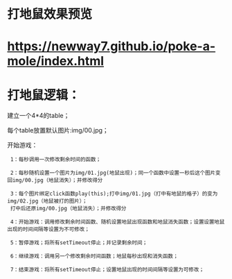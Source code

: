 
# 打地鼠效果预览

# https://newway7.github.io/poke-a-mole/index.html


# 打地鼠逻辑：



建立一个4*4的table；

每个table放置默认图片:img/00.jpg；

开始游戏：

     1：每秒调用一次修改剩余时间的函数；

     2：每秒随机设置一个图片为img/01.jpg(地鼠出现)；同一个函数中设置一秒后这个图片变回img/00.jpg（地鼠消失）；并修改得分

     3：每个图片绑定click函数play(this);打中img/01.jpg（打中有地鼠的格子）的变为img/02.jpg（地鼠被打的图片）；
     打中后还原img/00.jpg（地鼠消失）；并修改得分

     4：开始游戏：调用修改剩余时间函数、随机设置地鼠出现函数和地鼠消失函数；设置设置地鼠出现的时间间隔等设置为不可修改；

     5：暂停游戏；将所有setTimeout停止；并记录剩余时间；

     6：继续游戏：调用另一个修改剩余时间函数；地鼠每秒出现和消失函数；

     7：结束游戏：将所有setTimeout停止；设置地鼠出现的时间间隔等设置为可修改；
